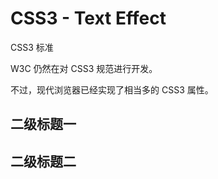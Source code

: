 # CSS3 - Text Effect

CSS3 标准

W3C 仍然在对 CSS3 规范进行开发。

不过，现代浏览器已经实现了相当多的 CSS3 属性。

## 二级标题一

## 二级标题二
